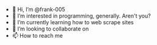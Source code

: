 - 👋 Hi, I’m @frank-005
- 👀 I’m interested in programming, generally. Aren't you?
- 🌱 I’m currently learning how to web scrape sites
- 💞️ I’m looking to collaborate on
- 📫 How to reach me 

<!---
frank-005/frank-005 is a ✨ special ✨ repository because its `README.md` (this file) appears on your GitHub profile.
You can click the Preview link to take a look at your changes.
--->
